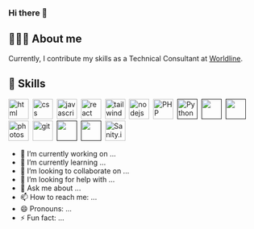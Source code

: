 ### Hi there 👋

## 👨🏽‍💻 About me
Currently, I contribute my skills as a Technical Consultant at [Worldline](https://www.worldline.com).

## 🎯 Skills
<p align="left">
    <a href="https://www.w3schools.com/html/" target="_blank"><img src="https://cerfontaine.github.io/assets/html.png" alt="html" height="40" /></a>&nbsp;
    <a href="https://www.w3schools.com/css/" target="_blank"><img src="https://cerfontaine.github.io/assets/css.png" alt="css" height="40" /></a>&nbsp;
    <a href="https://www.w3schools.com/js/" target="_blank"><img src="https://cerfontaine.github.io/assets/js.png" alt="javascript" height="40" /></a>&nbsp;
    <a href="https://react.dev/" target="_blank"><img src="https://cerfontaine.github.io/assets/react.png" alt="react" height="40" /></a>&nbsp;
    <a href="https://tailwindcss.com/" target="_blank"><img src="https://cerfontaine.github.io/assets/tailwind.png" alt="tailwind" height="40" /></a>&nbsp;
    <a href="https://nodejs.org/en" target="_blank"><img src="https://cerfontaine.github.io/assets/nodejs.png" alt="nodejs" height="40" /></a>&nbsp;
    <a href="https://php.net" target="_blank"><img src="https://cerfontaine.github.io/assets/php.png" alt="PHP" height="40" /></a>&nbsp;
    <a href="" target="_blank"><img src="https://cerfontaine.github.io/assets/snakes.png" alt="Python" height="40" /></a>&nbsp;
    <a href="" target="_blank"><img src="https://cerfontaine.github.io/assets/seal-color.png" alt="" height="40" /></a>&nbsp;
    <a href="" target="_blank"><img src="https://cerfontaine.github.io/assets/mysql.png" alt="" height="40" /></a>&nbsp;
    <a href="https://www.adobe.com/be_fr/products/photoshop/landpb.html" target="_blank"><img src="https://cerfontaine.github.io/assets/ps.png" alt="photoshop" height="40" /></a>&nbsp;
    <a href="https://git-scm.com/" target="_blank"><img src="https://cerfontaine.github.io/assets/git.png" alt="git" height="40" /></a>&nbsp;
    <a href="" target="_blank"><img src="https://cerfontaine.github.io/assets/cloudflare.png" alt="" height="40" /></a>&nbsp;
    <a href="" target="_blank"><img src="https://cerfontaine.github.io/assets/elastic.png" alt="" height="40" /></a>&nbsp;
    <a href="https://sanity.io" target="_blank"><img src="https://cerfontaine.github.io/assets/sanity.png" alt="Sanity.io" height="40" /></a>&nbsp;
</p>

- 🔭 I’m currently working on ...
- 🌱 I’m currently learning ...
- 👯 I’m looking to collaborate on ...
- 🤔 I’m looking for help with ...
- 💬 Ask me about ...
- 📫 How to reach me: ...
- 😄 Pronouns: ...
- ⚡ Fun fact: ...

